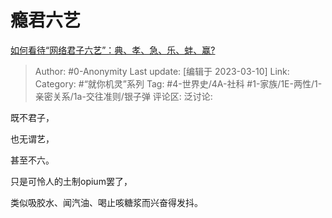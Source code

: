 # 瘾君六艺
[如何看待“网络君子六艺”：典、孝、急、乐、蚌、赢?](https://www.zhihu.com/question/547494471/answer/2929284590)

> Author: #0-Anonymity
> Last update: [编辑于 2023-03-10]
> Link:
> Category: #“就你机灵”系列
> Tag: #4-世界史/4A-社科 #1-家族/1E-两性/1-亲密关系/1a-交往准则/银子弹
> 评论区:
> 泛讨论:

既不君子，

也无谓艺，

甚至不六。

只是可怜人的土制opium罢了，

类似吸胶水、闻汽油、喝止咳糖浆而兴奋得发抖。
